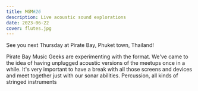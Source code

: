 ```yaml
---
title: MGM#26
description: Live acoustic sound explorations
date: 2023-06-22
cover: flutes.jpg
---
```


See you next Thursday at Pirate Bay, Phuket town, Thailand!

Pirate Bay Music Geeks are experimenting with the format. We've came to the idea of having unplugged acoustic versions of the meetups once in a while. It's very important to have a break with all those screens and devices and meet together just with our sonar abilities. Percussion, all kinds of stringed instruments

